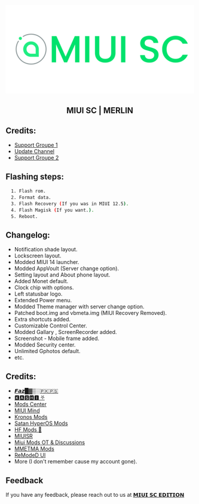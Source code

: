 
![Logo](https://github.com/darksky4you/miuiscMerlinx/blob/main/logo.png)

<h2 align="center">MIUI SC | MERLIN</h2>

## Credits:

- [Support Groupe 1](https://t.me/SCeditionofficial)
- [Update Channel](https://t.me/SC_Edition)
- [Support Groupe 2](https://t.me/RN9_Indonesia)


## Flashing steps:
```bash
  1. Flash rom.
  2. Format data.
  3. Flash Recovery (If you was in MIUI 12.5).
  4. Flash Magisk (If you want.).
  5. Reboot.
```



## Changelog:

- Notification shade layout.
- Lockscreen layout.
- Modded MIUI 14 launcher.
- Modded AppVoult (Server change option).
- Setting layout and About phone layout.
- Added Monet default.
- Clock chip with options.
- Left statusbar logo.
- Extended Power menu.
- Modded Theme manager with server change option.
- Patched boot.img and vbmeta.img (MIUI Recovery Removed).
- Extra shortcuts added.
- Customizable Control Center.
- Modded Gallary , ScreenRecorder added.
- Screenshot - Mobile frame added.
- Modded Security center.
- Unlimited Gphotos default.
- etc.

    

## Credits:

- [𝙁𝙖𝙯█▓▒░🇵🇰🇵🇸](https://t.me/Fazokhan)
- [🅺🅰🆂🅷🅸 ⛧](https://t.me/kakashi1v1)
- [Mods Center](https://t.me/kashis_cringey_stuffs)
- [MIUI Mind](https://t.me/MindEditionUpdates)
- [Kronos Mods](https://t.me/KronosMods)
- [Satan HyperOS Mods](https://t.me/SatanModss)
- [HF Mods 🦅](https://t.me/Hemal_mods_official)
- [MIUISR](https://t.me/MIUISR)
- [Miui Mods OT & Discussions](https://t.me/KiraModsDiscussions)
- [MMETMA Mods](https://t.me/MMETMAmods)
- [ReModeD UI](https://remodedui.github.io/)
- More (I don't remember cause my account gone).

## Feedback

If you have any feedback, please reach out to us at [𝗠𝗜𝗨𝗜 𝗦𝗖 𝗘𝗗𝗜𝗧𝗜𝗢𝗡](https://t.me/SCeditionofficial)


